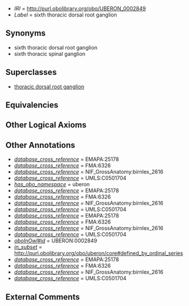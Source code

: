  * *IRI* = http://purl.obolibrary.org/obo/UBERON_0002849
 * *Label* = sixth thoracic dorsal root ganglion

## Synonyms

 * sixth thoracic dorsal root ganglion
 * sixth thoracic spinal ganglion

## Superclasses

 * [thoracic dorsal root ganglion](../../UBERON/35/UBERON_0002835.md)

## Equivalencies


## Other Logical Axioms


## Other Annotations

 * *[database_cross_reference](../../ef/oboInOwl#hasDbXref.md)* = EMAPA:25178
 * *[database_cross_reference](../../ef/oboInOwl#hasDbXref.md)* = FMA:6326
 * *[database_cross_reference](../../ef/oboInOwl#hasDbXref.md)* = NIF_GrossAnatomy:birnlex_2616
 * *[database_cross_reference](../../ef/oboInOwl#hasDbXref.md)* = UMLS:C0501704
 * *[has_obo_namespace](../../ce/oboInOwl#hasOBONamespace.md)* = uberon
 * *[database_cross_reference](../../ef/oboInOwl#hasDbXref.md)* = EMAPA:25178
 * *[database_cross_reference](../../ef/oboInOwl#hasDbXref.md)* = FMA:6326
 * *[database_cross_reference](../../ef/oboInOwl#hasDbXref.md)* = NIF_GrossAnatomy:birnlex_2616
 * *[database_cross_reference](../../ef/oboInOwl#hasDbXref.md)* = UMLS:C0501704
 * *[database_cross_reference](../../ef/oboInOwl#hasDbXref.md)* = EMAPA:25178
 * *[database_cross_reference](../../ef/oboInOwl#hasDbXref.md)* = FMA:6326
 * *[database_cross_reference](../../ef/oboInOwl#hasDbXref.md)* = NIF_GrossAnatomy:birnlex_2616
 * *[database_cross_reference](../../ef/oboInOwl#hasDbXref.md)* = UMLS:C0501704
 * *[oboInOwl#id](../../id/oboInOwl#id.md)* = UBERON:0002849
 * *[in_subset](../../et/oboInOwl#inSubset.md)* = http://purl.obolibrary.org/obo/uberon/core#defined_by_ordinal_series
 * *[database_cross_reference](../../ef/oboInOwl#hasDbXref.md)* = EMAPA:25178
 * *[database_cross_reference](../../ef/oboInOwl#hasDbXref.md)* = FMA:6326
 * *[database_cross_reference](../../ef/oboInOwl#hasDbXref.md)* = NIF_GrossAnatomy:birnlex_2616
 * *[database_cross_reference](../../ef/oboInOwl#hasDbXref.md)* = UMLS:C0501704

## External Comments

